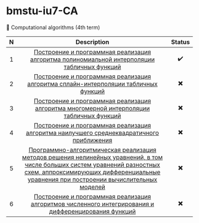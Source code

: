 # bmstu-iu7-CA
🧮 Computational algorithms (4th term)


| N | Description | Status |
|  :----:  |  :----:  |  :----:  |
| 1 | [Построение и программная реализация алгоритма полиномиальной интерполяции табличных функций](./lab_01/README.md) | ✔️ |
| 2 | [Построение и программная реализация алгоритма сплайн-интерполяции табличных функций](./lab_02/README.md) | ✖️ |
| 3 | [Построение и программная реализация алгоритма многомерной интерполяции табличных функций](./lab_03/README.md) | ✖️ |
| 4 | [Построение и программная реализация алгоритма наилучшего среднеквадратичного приближения](./lab_04/README.md) | ✖️ |
| 5 | [Программно-алгоритмическая реализация методов решения нелинейных уравнений, в том числе больших систем уравнений разностных схем, аппроксимирующих дифференциальные уравнения при построении вычислительных моделей](./lab_05/README.md) | ✖️ |
| 6 | [Построение и программная реализация алгоритмов численного интегрирования и дифференцирования функций](./lab_06/README.md) | ✖️ |
